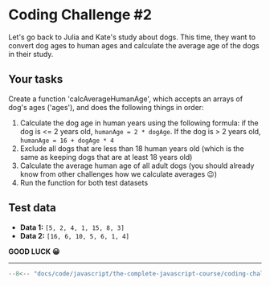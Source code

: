 # Coding Challenge #2

Let's go back to Julia and Kate's study about dogs. This time, they want to convert dog ages to human ages and calculate the average age of the dogs in their study.

## Your tasks

Create a function 'calcAverageHumanAge', which accepts an arrays of dog's ages ('ages'), and does the following things in order:

1. Calculate the dog age in human years using the following formula: if the dog is <= 2 years old, `humanAge = 2 * dogAge`. If the dog is > 2 years old, `humanAge = 16 + dogAge * 4`
2. Exclude all dogs that are less than 18 human years old (which is the same as keeping dogs that are at least 18 years old)
3. Calculate the average human age of all adult dogs (you should already know from other challenges how we calculate averages 😉)
4. Run the function for both test datasets

## Test data

* **Data 1:** `[5, 2, 4, 1, 15, 8, 3]`
* **Data 2:** `[16, 6, 10, 5, 6, 1, 4]`

**GOOD LUCK 😀**

---

```javascript
--8<-- "docs/code/javascript/the-complete-javascript-course/coding-challenges/working-with-arrays/challenge-2.js"
```
